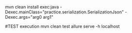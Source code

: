 mvn clean install exec:java -Dexec.mainClass="practice.serialization.SerializationJson" -Dexec.args="arg0 arg1"

#TEST execution
mvn clean test
allure serve -h localhost
